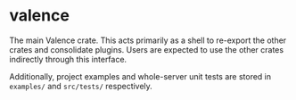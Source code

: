 # valence

The main Valence crate. This acts primarily as a shell to re-export the other crates and consolidate plugins. Users are expected to use the other crates indirectly through this interface.

Additionally, project examples and whole-server unit tests are stored in `examples/` and `src/tests/` respectively.
